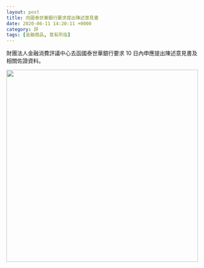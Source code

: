```yaml
---
layout: post
title: 向國泰世華銀行要求提出陳述意見書
date: 2020-06-11 14:20:11 +0000
category: 評
tags: [金融商品, 意有所指]
---
```


財團法人金融消費評議中心去函國泰世華銀行要求 10 日內申應提出陳述意見書及相關佐證資料。

<!--more-->



<img src="https://doltegg.github.io/cathax/assets/img/2020/MakeStatements.jpg" style="width:500px"/>

